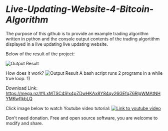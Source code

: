 # ___Live-Updating-Website-4-Bitcoin-Algorithm___

The purpose of this github is to provide an example trading algorithm written in python and the console output contents of the trading algortithm displayed in a live updating live updating website.

Below of the result of the project:

![Output Result](https://raw.githubusercontent.com/RetributionByRevenue/___Live-Updating-Website-4-Bitcoin-Algorithm___/master/visual_demo.gif)

How does it work?
![Output Result](https://raw.githubusercontent.com/RetributionByRevenue/___Live-Updating-Website-4-Bitcoin-Algorithm___/master/instruction.jpg)
A bash script runs 2 programs in a while true loop.
1) 



Download Link: https://mega.nz/#!LxMTSC4S!x4pZDwHKAx8Y84qv26GEfqZ6RlgWMAtNHYMKwflkbLQ

Click image below to watch Youtube video tutorial:
[![Link to youtube video](https://raw.githubusercontent.com/RetributionByRevenue/___Live-Updating-Website-4-Bitcoin-Algorithm___/master/Thumbnail.png)](https://www.youtube.com/watch?v=cDTZwG3nqco&t=478s)


Don't need donation. Free and open source software, you are welcome to modify and share. 
